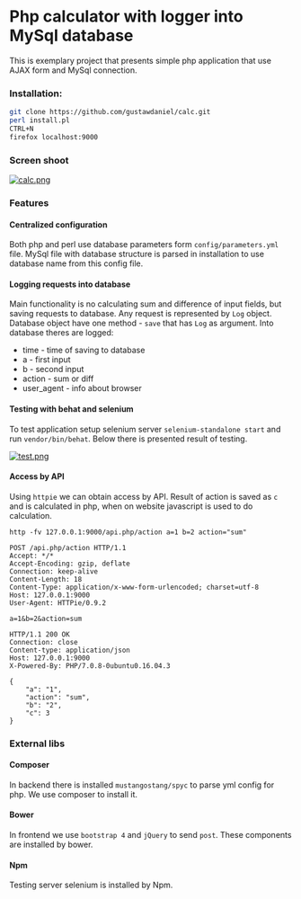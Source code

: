 # Php calculator with logger into MySql database

This is exemplary project that presents simple php application that use AJAX form and MySql connection.

### Installation:

```bash
git clone https://github.com/gustawdaniel/calc.git
perl install.pl
CTRL+N
firefox localhost:9000
```

### Screen shoot

[![calc.png](https://s17.postimg.org/z3jvat1gv/calc.png)](https://postimg.org/image/5oe71swx7/)

### Features

#### Centralized configuration
Both php and perl use database parameters form `config/parameters.yml` file. MySql file with database structure is parsed in installation to use database name from this config file.

#### Logging requests into database
Main functionality is no calculating sum and difference of input fields, but saving requests to database. Any request is represented by `Log` object. Database object have one method - `save` that has `Log` as argument. Into database theres are logged:

+ time - time of saving to database
+ a - first input
+ b - second input
+ action - sum or diff
+ user_agent - info about browser

#### Testing with behat and selenium
To test application setup selenium server `selenium-standalone start` and run `vendor/bin/behat`. Below there is presented result of testing.

[![test.png](https://s13.postimg.org/twxlybjzb/test.png)](https://postimg.org/image/xgjjo4moz/)

#### Access by API

Using `httpie` we can obtain access by API. Result of action is saved as `c` and is calculated in php, when on website javascript is used to do calculation.

    http -fv 127.0.0.1:9000/api.php/action a=1 b=2 action="sum"

```
POST /api.php/action HTTP/1.1
Accept: */*
Accept-Encoding: gzip, deflate
Connection: keep-alive
Content-Length: 18
Content-Type: application/x-www-form-urlencoded; charset=utf-8
Host: 127.0.0.1:9000
User-Agent: HTTPie/0.9.2

a=1&b=2&action=sum

HTTP/1.1 200 OK
Connection: close
Content-type: application/json
Host: 127.0.0.1:9000
X-Powered-By: PHP/7.0.8-0ubuntu0.16.04.3

{
    "a": "1", 
    "action": "sum", 
    "b": "2", 
    "c": 3
}
```

### External libs
#### Composer 
In backend there is installed `mustangostang/spyc` to parse yml config for php. We use composer to install it.
#### Bower
In frontend we use `bootstrap 4` and `jQuery` to send `post`. These components are installed by bower.
#### Npm
Testing server selenium is installed by Npm.

